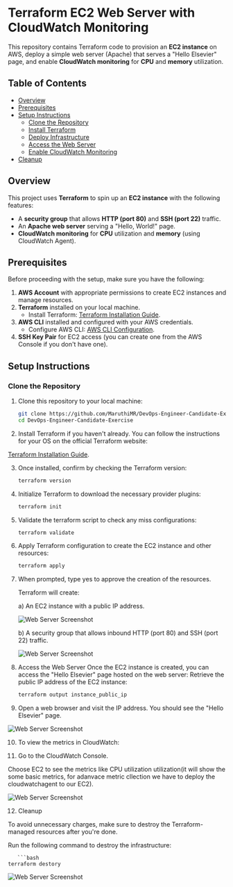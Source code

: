 # Terraform EC2 Web Server with CloudWatch Monitoring

This repository contains Terraform code to provision an **EC2 instance** on AWS, deploy a simple web server (Apache) that serves a "Hello Elsevier" page, and  enable **CloudWatch monitoring** for **CPU** and **memory** utilization.

## Table of Contents
- [Overview](#overview)
- [Prerequisites](#prerequisites)
- [Setup Instructions](#setup-instructions)
  - [Clone the Repository](#clone-the-repository)
  - [Install Terraform](#install-terraform)
  - [Deploy Infrastructure](#deploy-infrastructure)
  - [Access the Web Server](#access-the-web-server)
  - [Enable CloudWatch Monitoring](#enable-cloudwatch-monitoring)
- [Cleanup](#cleanup)

## Overview
This project uses **Terraform** to spin up an **EC2 instance** with the following features:
- A **security group** that allows **HTTP (port 80)** and **SSH (port 22)** traffic.
- An **Apache web server** serving a "Hello, World!" page.
- **CloudWatch monitoring** for **CPU** utilization and **memory** (using CloudWatch Agent).

## Prerequisites
Before proceeding with the setup, make sure you have the following:
1. **AWS Account** with appropriate permissions to create EC2 instances and manage resources.
2. **Terraform** installed on your local machine.
   - Install Terraform: [Terraform Installation Guide](https://learn.hashicorp.com/tutorials/terraform/install-cli).
3. **AWS CLI** installed and configured with your AWS credentials.
   - Configure AWS CLI: [AWS CLI Configuration](https://docs.aws.amazon.com/cli/latest/userguide/cli-configure-quickstart.html).
4. **SSH Key Pair** for EC2 access (you can create one from the AWS Console if you don't have one).

## Setup Instructions

### Clone the Repository

1. Clone this repository to your local machine:

   ```bash
   git clone https://github.com/MaruthiMR/DevOps-Engineer-Candidate-Exercise-.git
   cd DevOps-Engineer-Candidate-Exercise

2. Install Terraform if you haven't already. You can follow the instructions for your OS on the official Terraform website:

[Terraform Installation Guide](https://learn.hashicorp.com/tutorials/terraform/install-cli).

3. Once installed, confirm by checking the Terraform version:

   ```bash
   terraform version

4. Initialize Terraform to download the necessary provider plugins:

   ```bash
   terraform init

5. Validate the terraform script to check any miss configurations:

   ```bash
   terraform validate

6. Apply Terraform configuration to create the EC2 instance and other resources:

   ```bash
   terraform apply

7. When prompted, type yes to approve the creation of the resources. 

   Terraform will create:

    a) An EC2 instance with a public IP address.

    ![Web Server Screenshot](3.png)

    b) A security group that allows inbound HTTP (port 80) and SSH (port 22) traffic.

    ![Web Server Screenshot](3.png)

8. Access the Web Server
  Once the EC2 instance is created, you can access the "Hello Elsevier" page hosted on the web server:
  Retrieve the public IP address of the EC2 instance:

      ```bash
   terraform output instance_public_ip

9. Open a web browser and visit the IP address. You should see the "Hello Elsevier" page.

![Web Server Screenshot](3.png)

10. To view the metrics in CloudWatch:

11. Go to the CloudWatch Console.

Choose EC2 to see the metrics like CPU utilization utilization(it will show the some basic metrics, for adanvace metric cllection we have to deploy the cloudwatchagent to our EC2).

![Web Server Screenshot](3.png)

12. Cleanup

To avoid unnecessary charges, make sure to destroy the Terraform-managed resources after you're done.

Run the following command to destroy the infrastructure:

       ```bash
    terraform destory




![Web Server Screenshot](3.png)



